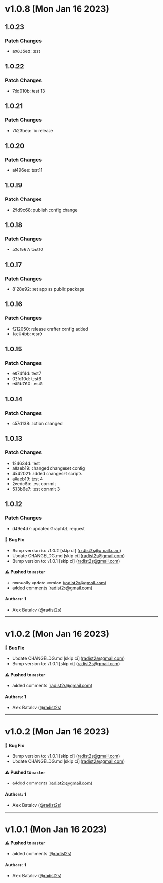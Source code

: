# v1.0.8 (Mon Jan 16 2023)

## 1.0.23

### Patch Changes

- a9835ed: test

## 1.0.22

### Patch Changes

- 7dd010b: test 13

## 1.0.21

### Patch Changes

- 7523bea: fix release

## 1.0.20

### Patch Changes

- af496ee: test11

## 1.0.19

### Patch Changes

- 29d9c68: publish config change

## 1.0.18

### Patch Changes

- a3cf567: test10

## 1.0.17

### Patch Changes

- 8128e92: set app as public package

## 1.0.16

### Patch Changes

- f212050: release drafter config added
- 1ac04bb: test9

## 1.0.15

### Patch Changes

- e074f4d: test7
- 02fd10d: test6
- e85b760: test5

## 1.0.14

### Patch Changes

- c57d138: action changed

## 1.0.13

### Patch Changes

- 184634d: test
- a8aeb19: changed changeset config
- 4542021: added changeset scripts
- a8aeb19: test 4
- 2eedc5b: test commit
- 533b6e7: test commit 3

## 1.0.12

### Patch Changes

- d49e4d7: updated GraphQL request

#### 🐛 Bug Fix

- Bump version to: v1.0.2 \[skip ci\] (radist2s@gmail.com)
- Update CHANGELOG.md \[skip ci\] (radist2s@gmail.com)
- Bump version to: v1.0.1 \[skip ci\] (radist2s@gmail.com)

#### ⚠️ Pushed to `master`

- manually update version (radist2s@gmail.com)
- added comments (radist2s@gmail.com)

#### Authors: 1

- Alex Batalov ([@radist2s](https://github.com/radist2s))

---

# v1.0.2 (Mon Jan 16 2023)

#### 🐛 Bug Fix

- Update CHANGELOG.md \[skip ci\] (radist2s@gmail.com)
- Bump version to: v1.0.1 \[skip ci\] (radist2s@gmail.com)

#### ⚠️ Pushed to `master`

- added comments (radist2s@gmail.com)

#### Authors: 1

- Alex Batalov ([@radist2s](https://github.com/radist2s))

---

# v1.0.2 (Mon Jan 16 2023)

#### 🐛 Bug Fix

- Bump version to: v1.0.1 \[skip ci\] (radist2s@gmail.com)
- Update CHANGELOG.md \[skip ci\] (radist2s@gmail.com)

#### ⚠️ Pushed to `master`

- added comments (radist2s@gmail.com)

#### Authors: 1

- Alex Batalov ([@radist2s](https://github.com/radist2s))

---

# v1.0.1 (Mon Jan 16 2023)

#### ⚠️ Pushed to `master`

- added comments ([@radist2s](https://github.com/radist2s))

#### Authors: 1

- Alex Batalov ([@radist2s](https://github.com/radist2s))

